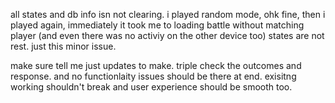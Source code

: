all states and db info isn not clearing. i played random mode, ohk fine, then i  played again, immediately it took me to loading battle without matching player (and even there was no activiy on the other device too) states are not rest. just this minor issue.

make sure tell me just updates to make. triple check the outcomes and response. and no functionlaity issues should be there at end. exisitng working shouldn't break and user experience should be smooth too.
